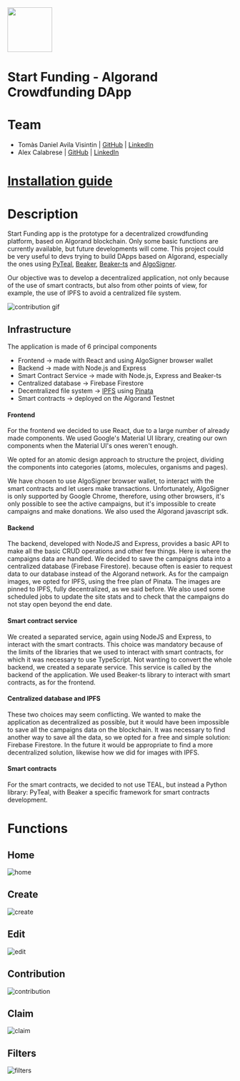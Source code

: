 
<img align="center" src="https://gateway.pinata.cloud/ipfs/QmaqGvUyRvvijp78dqiBEc66ZcepGhd2CKDsNhUr2gAh3i" height="100px"/>


# Start Funding - Algorand Crowdfunding DApp
# Team

- Tomàs Daniel Avila Visintin | [GitHub](https://github.com/iltommi1995) | [LinkedIn](https://www.linkedin.com/in/tom%C3%A0s-daniel-avila-visintin-2b5497170/)
- Alex Calabrese | [GitHub](https://github.com/alexcalabrese) | [LinkedIn](https://www.linkedin.com/in/alex-calabrese)

# **[Installation guide](/INSTALLATION.md)**

# Description

Start Funding app is the prototype for a decentralized crowdfunding platform, based on Algorand blockchain.
Only some basic functions are currently available, but future developments will come. 
This project could be very useful to devs trying to build DApps based on Algorand, especially the ones using [PyTeal](https://github.com/algorand/pyteal), [Beaker](https://github.com/algorand-devrel/beaker), [Beaker-ts](https://github.com/algorand-devrel/beaker-ts) and [AlgoSigner](https://github.com/PureStake/algosigner).

Our objective was to develop a decentralized application, not only because of the use of smart contracts, but also from other points of view, for example, the use of IPFS to avoid a centralized file system.

![contribution gif](demo/contribution.gif)

## Infrastructure
The application is made of 6 principal components
- Frontend -> made with React and using AlgoSigner browser wallet
- Backend -> made with Node.js and Express
- Smart Contract Service -> made with Node.js, Express and Beaker-ts
- Centralized database -> Firebase Firestore
- Decentralized file system -> [IPFS](https://ipfs.tech/) using [Pinata](https://www.pinata.cloud/)
- Smart contracts -> deployed on the Algorand Testnet


#### Frontend
For the frontend we decided to use React, due to a large number of already made components.
We used Google's Material UI library, creating our own components when the Material UI's ones weren't enough.

We opted for an atomic design approach to structure the project, dividing the components into categories (atoms, molecules, organisms and pages).

We have chosen to use AlgoSigner browser wallet, to interact with the smart contracts and let users make transactions. 
Unfortunately, AlgoSigner is only supported by Google Chrome, therefore, using other browsers, it's only possible to see the active campaigns, but it's impossible to create campaigns and make donations.
We also used the Algorand javascript sdk.

#### Backend
The backend, developed with NodeJS and Express, provides a basic API to make all the basic CRUD operations and other few things.
Here is where the campaigns data are handled. 
We decided to save the campaigns data into a centralized database (Firebase Firestore). because often is easier to request data to our database instead of the Algorand network. 
As for the campaign images, we opted for IPFS, using the free plan of Pinata. The images are pinned to IPFS, fully decentralized, as we said before.
We also used some scheduled jobs to update the site stats and to check that the campaigns do not stay open beyond the end date.

#### Smart contract service
We created a separated service, again using NodeJS and Express, to interact with the smart contracts.
This choice was mandatory because of the limits of the libraries that we used to interact with smart contracts, for which it was necessary to use TypeScript. 
Not wanting to convert the whole backend, we created a separate service.
This service is called by the backend of the application.
We used Beaker-ts library to interact with smart contracts, as for the frontend.

#### Centralized database and IPFS
These two choices may seem conflicting. 
We  wanted to make the application as decentralized as possible, but it would have been impossible to save all the campaigns data on the blockchain.
It was necessary to find another way to save all the data, so we opted for a free and simple solution: Firebase Firestore.
In the future it would be appropriate to find a more decentralized solution, likewise how we did for images with IPFS.

#### Smart contracts 
For the smart contracts, we decided to not use TEAL, but instead a Python library: PyTeal, with Beaker a specific framework for smart contracts development.

# Functions

## Home
![home](demo/home.gif)

## Create
![create](demo/create.gif)

## Edit
![edit](demo/edit.gif)

## Contribution
![contribution](demo/contribution.gif)

## Claim
![claim](demo/claim.gif)

## Filters
![filters](demo/filters.gif)
